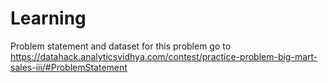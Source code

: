 # Learning
Problem statement and dataset for this problem go to
https://datahack.analyticsvidhya.com/contest/practice-problem-big-mart-sales-iii/#ProblemStatement

